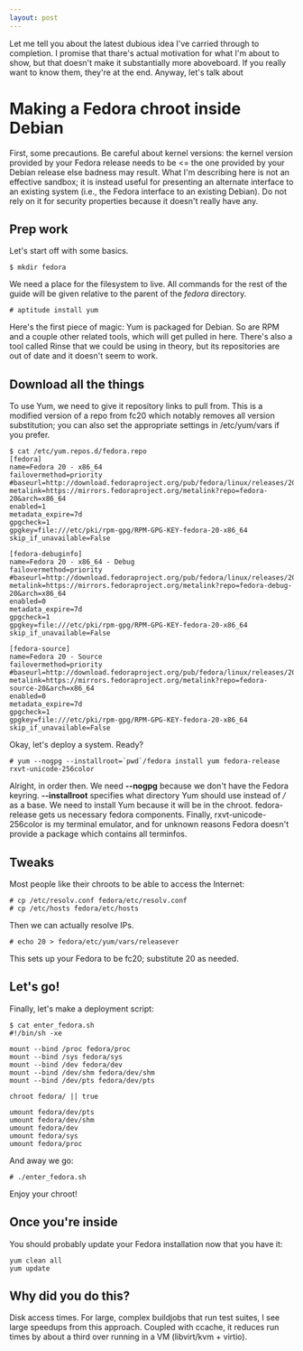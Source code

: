 ```yaml
---
layout: post
---
```


Let me tell you about the latest dubious idea I've carried through to
completion.  I promise that thare's actual motivation for what I'm about to
show, but that doesn't make it substantially more aboveboard.  If you really
want to know them, they're at the end.  Anyway, let's talk about

Making a Fedora chroot inside Debian
====================================

First, some precautions.  Be careful about kernel versions: the kernel version
provided by your Fedora release needs to be <= the one provided by your Debian
release else badness may result.  What I'm describing here is not an effective
sandbox; it is instead useful for presenting an alternate interface to an
existing system (i.e., the Fedora interface to an existing Debian).  Do not
rely on it for security properties because it doesn't really have any.

Prep work
---------

Let's start off with some basics.

    $ mkdir fedora

We need a place for the filesystem to live.  All commands for the rest of the
guide will be given relative to the parent of the *fedora* directory.

    # aptitude install yum

Here's the first piece of magic: Yum is packaged for Debian.  So are RPM and a
couple other related tools, which will get pulled in here.  There's also a
tool called Rinse that we could be using in theory, but its repositories are
out of date and it doesn't seem to work.

Download all the things
-----------------------

To use Yum, we need to give it repository links to pull from.  This is a
modified version of a repo from fc20 which notably removes all version
substitution; you can also set the appropriate settings in /etc/yum/vars if
you prefer.

    $ cat /etc/yum.repos.d/fedora.repo
    [fedora]
    name=Fedora 20 - x86_64
    failovermethod=priority
    #baseurl=http://download.fedoraproject.org/pub/fedora/linux/releases/20/Everything/x86_64/os/
    metalink=https://mirrors.fedoraproject.org/metalink?repo=fedora-20&arch=x86_64
    enabled=1
    metadata_expire=7d
    gpgcheck=1
    gpgkey=file:///etc/pki/rpm-gpg/RPM-GPG-KEY-fedora-20-x86_64
    skip_if_unavailable=False

    [fedora-debuginfo]
    name=Fedora 20 - x86_64 - Debug
    failovermethod=priority
    #baseurl=http://download.fedoraproject.org/pub/fedora/linux/releases/20/Everything/x86_64/debug/
    metalink=https://mirrors.fedoraproject.org/metalink?repo=fedora-debug-20&arch=x86_64
    enabled=0
    metadata_expire=7d
    gpgcheck=1
    gpgkey=file:///etc/pki/rpm-gpg/RPM-GPG-KEY-fedora-20-x86_64
    skip_if_unavailable=False

    [fedora-source]
    name=Fedora 20 - Source
    failovermethod=priority
    #baseurl=http://download.fedoraproject.org/pub/fedora/linux/releases/20/Everything/source/SRPMS/
    metalink=https://mirrors.fedoraproject.org/metalink?repo=fedora-source-20&arch=x86_64
    enabled=0
    metadata_expire=7d
    gpgcheck=1
    gpgkey=file:///etc/pki/rpm-gpg/RPM-GPG-KEY-fedora-20-x86_64
    skip_if_unavailable=False

Okay, let's deploy a system.  Ready?

    # yum --nogpg --installroot=`pwd`/fedora install yum fedora-release rxvt-unicode-256color

Alright, in order then.  We need **--nogpg** because we don't have the Fedora
keyring.  **--installroot** specifies what directory Yum should use instead of
*/* as a base.  We need to install Yum because it will be in the chroot.
fedora-release gets us necessary fedora components.  Finally,
rxvt-unicode-256color is my terminal emulator, and for unknown reasons Fedora
doesn't provide a package which contains all terminfos.

Tweaks
------

Most people like their chroots to be able to access the Internet:

    # cp /etc/resolv.conf fedora/etc/resolv.conf
    # cp /etc/hosts fedora/etc/hosts

Then we can actually resolve IPs.

    # echo 20 > fedora/etc/yum/vars/releasever

This sets up your Fedora to be fc20; substitute 20 as needed.

Let's go!
---------

Finally, let's make a deployment script:

    $ cat enter_fedora.sh
    #!/bin/sh -xe

    mount --bind /proc fedora/proc
    mount --bind /sys fedora/sys
    mount --bind /dev fedora/dev
    mount --bind /dev/shm fedora/dev/shm
    mount --bind /dev/pts fedora/dev/pts

    chroot fedora/ || true

    umount fedora/dev/pts
    umount fedora/dev/shm
    umount fedora/dev
    umount fedora/sys
    umount fedora/proc

And away we go:

    # ./enter_fedora.sh

Enjoy your chroot!

Once you're inside
------------------

You should probably update your Fedora installation now that you have it:

    yum clean all
    yum update

Why did you do this?
--------------------

Disk access times.  For large, complex buildjobs that run test suites, I see
large speedups from this approach.  Coupled with ccache, it reduces run times
by about a third over running in a VM (libvirt/kvm + virtio).
